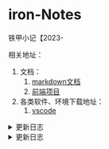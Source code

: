 # iron-Notes
铁甲小记【2023-

相关地址：

1. 文档：
   1. [markdown文档](https://www.runoob.com/markdown/md-tutorial.html)
   2. [前端项目](https://github.com/PanJiaChen/vue-element-admin/blob/master/README.zh-CN.md)
2. 各类软件、环境下载地址：
   1. [vscode](https://code.visualstudio.com/)

 <details>
  <summary>更新日志</summary>
  
- 2023-11-27:
  1. 学习api请求：GET请求，具体更新在tools/request
  2. 更新前端项目
- 未完成:
  [X] POST
</details>

<details>
<summary>更新日志</summary>

- 2023-11-27:
	- 学习api请求：GET请求，具体更新在tools/request
	- 更新前端项目
		- 未完成：
		- [X]POST请求

</details>

